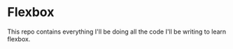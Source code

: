 # Flexbox

This repo contains everything I'll be doing all the code I'll be writing to learn flexbox.
